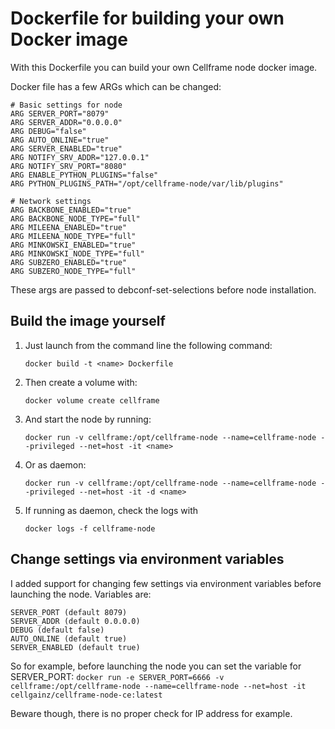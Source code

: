 # Dockerfile for building your own Docker image
With this Dockerfile you can build your own Cellframe node docker image.

Docker file has a few ARGs which can be changed:

    # Basic settings for node
    ARG SERVER_PORT="8079"
    ARG SERVER_ADDR="0.0.0.0"
    ARG DEBUG="false"
    ARG AUTO_ONLINE="true"
    ARG SERVER_ENABLED="true"
    ARG NOTIFY_SRV_ADDR="127.0.0.1"
    ARG NOTIFY_SRV_PORT="8080"
    ARG ENABLE_PYTHON_PLUGINS="false"
    ARG PYTHON_PLUGINS_PATH="/opt/cellframe-node/var/lib/plugins"
    
    # Network settings
    ARG BACKBONE_ENABLED="true"
    ARG BACKBONE_NODE_TYPE="full"
    ARG MILEENA_ENABLED="true"
    ARG MILEENA_NODE_TYPE="full"
    ARG MINKOWSKI_ENABLED="true"
    ARG MINKOWSKI_NODE_TYPE="full"
    ARG SUBZERO_ENABLED="true"
    ARG SUBZERO_NODE_TYPE="full"

These args are passed to debconf-set-selections before node installation.

## Build the image yourself
1. Just launch from the command line the following command:
    ```
    docker build -t <name> Dockerfile
    ```
2. Then create a volume with:
    ```
    docker volume create cellframe
    ```

3. And start the node by running:
    ```
    docker run -v cellframe:/opt/cellframe-node --name=cellframe-node --privileged --net=host -it <name>
    ```

4. Or as daemon:
    ```
    docker run -v cellframe:/opt/cellframe-node --name=cellframe-node --privileged --net=host -it -d <name>
    ```

5. If running as daemon, check the logs with
   ```
   docker logs -f cellframe-node
   ```

## Change settings via environment variables
I added support for changing few settings via environment variables before launching the node. Variables are:
    
    SERVER_PORT (default 8079)
    SERVER_ADDR (default 0.0.0.0)
    DEBUG (default false)
    AUTO_ONLINE (default true)
    SERVER_ENABLED (default true)

So for example, before launching the node you can set the variable for SERVER_PORT:
    ```
    docker run -e SERVER_PORT=6666 -v cellframe:/opt/cellframe-node --name=cellframe-node --net=host -it cellgainz/cellframe-node-ce:latest
    ```

Beware though, there is no proper check for IP address for example.